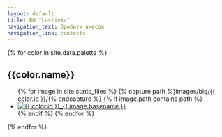 ```yaml
---
layout: default
title: BO "Lastivka"
navigation_text: Зробити внесок
navigation_link: contacts
---
```

<div class="container">
  {% for color in site.data.palette %}
    <h2>{{color.name}}</h2>
    <ul class="image-gallery">
      {% for image in site.static_files %}
        {% capture path %}images/big/{{ color.id }}/{% endcapture %}
        {% if image.path contains path %}
          <li>
            <a href="{{ site.baseurl }}{{ image.path }}">
              <img loading="lazy" src="{{ site.baseurl }}{{ image.path | replace: 'big', 'small'}}" alt="{{ color.id }}_{{ image.basename }}"/>
            </a>
          </li>
        {% endif %}
      {% endfor %}
    </ul>
  {% endfor %}
</div>
